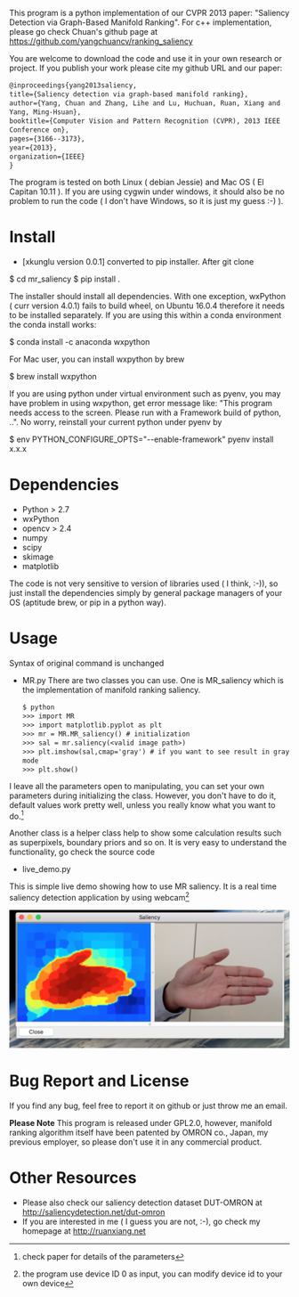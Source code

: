 This program is a python implementation of our CVPR 2013 paper: "Saliency Detection via Graph-Based Manifold Ranking". For c++ implementation, please go check Chuan's github page at https://github.com/yangchuancv/ranking_saliency

You are welcome to download the code and use it in your own research or project. If you publish your work please cite my github URL and our paper: 

	@inproceedings{yang2013saliency,
	title={Saliency detection via graph-based manifold ranking},
	author={Yang, Chuan and Zhang, Lihe and Lu, Huchuan, Ruan, Xiang and Yang, Ming-Hsuan},
	booktitle={Computer Vision and Pattern Recognition (CVPR), 2013 IEEE Conference on},
	pages={3166--3173},
	year={2013},
	organization={IEEE}
	}
	
The program is tested on both Linux ( debian Jessie) and Mac OS ( El Capitan 10.11 ). If you are using cygwin under windows, it should also be no problem to run the code ( I don't have Windows, so it is just my guess :-) ).

# Install #
  * [xkunglu version 0.0.1] converted to pip installer.
  After git clone 

  $ cd mr_saliency
  $ pip install .

  The installer should install all dependencies. With one exception, wxPython ( curr version 4.0.1) fails to build wheel, on Ubuntu 16.0.4 therefore it needs to be installed separately. If you are using this within a conda environment the conda install works:
  
  $ conda install -c anaconda wxpython
  
  For Mac user, you can install wxpython by brew
  
  $ brew install wxpython
  
  If you are using python under virtual environment such as pyenv, you may have problem in using wxpython, get error message like: "This program needs access to the screen. Please run with a Framework build of python, ..". No worry, reinstall your current python under pyenv by
  
  $ env PYTHON_CONFIGURE_OPTS="--enable-framework" pyenv install x.x.x

# Dependencies  #

  * Python > 2.7
  * wxPython
  * opencv > 2.4
  * numpy
  * scipy
  * skimage
  * matplotlib
  
The code is not very sensitive to version of libraries used ( I think, :-)), so just install the dependencies simply by general package managers of your OS (aptitude brew, or pip in a python way). 
  
  

# Usage #
  Syntax of original command is unchanged

  * MR.py
  There are two classes you can use. One is MR_saliency which is the implementation of manifold ranking saliency. 

    ```
	$ python
    >>> import MR
    >>> import matplotlib.pyplot as plt
    >>> mr = MR.MR_saliency() # initialization
	>>> sal = mr.saliency(<valid image path>)
    >>> plt.imshow(sal,cmap='gray') # if you want to see result in gray mode
    >>> plt.show()
	``` 
  I leave all the parameters open to manipulating, you can set your own parameters during initializing the class. However, you don't have to do it, default values work pretty well, unless you really know what you want to do.[^1]
  
  Another class is a helper class help to show some calculation results such as superpixels, boundary priors and so on. It is very easy to understand the functionality, go check the source code

  * live_demo.py
  
  This is simple live demo showing how to use MR saliency. It is a real time saliency detection application by using webcam[^2]
  
  ![demo screenshot](./demo.png)

# Bug Report and License #

 If you find any bug, feel free to report it on github or just throw me an email. 

 **Please Note** This program is released under GPL2.0, however, manifold ranking algorithm itself have been patented by OMRON co., Japan, my previous employer, so please don't use it in any commercial product. 

# Other Resources #

  * Please also check our saliency detection dataset DUT-OMRON at <http://saliencydetection.net/dut-omron>
  * If you are interested in me ( I guess you are not, :-), go check my homepage at <http://ruanxiang.net>
		
	



[^1]: check paper for details of the parameters

[^2]: the program use device ID 0 as input, you can modify device id to your own device
